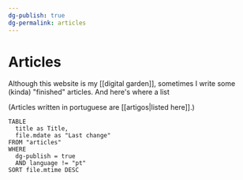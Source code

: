 ```yaml
---
dg-publish: true
dg-permalink: articles
---
```

# Articles

Although this website is my [[digital garden]], sometimes I write some (kinda) "finished" articles. And here's where a list

(Articles written in portuguese are [[artigos|listed here]].)



```dataview
TABLE
  title as Title,
  file.mdate as "Last change"
FROM "articles"
WHERE
  dg-publish = true
  AND language != "pt"
SORT file.mtime DESC
```
